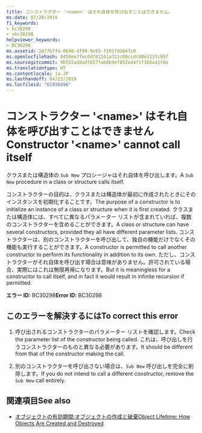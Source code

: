 ```yaml
---
title: コンストラクター '<name>' はそれ自体を呼び出すことはできません。
ms.date: 07/20/2015
f1_keywords:
- bc30298
- vbc30298
helpviewer_keywords:
- BC30298
ms.assetid: 2d77b7f4-0640-4f89-9c65-f101fd2847c0
ms.openlocfilehash: 8459ee7fec6d761161a721c88ccdc88e513fc95f
ms.sourcegitcommit: 9b552addadfb57fab0b9e7852ed4f1f1b8a42f8e
ms.translationtype: HT
ms.contentlocale: ja-JP
ms.lasthandoff: 04/23/2019
ms.locfileid: "61936696"
---
```

# <a name="constructor-name-cannot-call-itself"></a><span data-ttu-id="eb30e-102">コンストラクター '\<name>' はそれ自体を呼び出すことはできません</span><span class="sxs-lookup"><span data-stu-id="eb30e-102">Constructor '\<name>' cannot call itself</span></span>
<span data-ttu-id="eb30e-103">クラスまたは構造体の `Sub New` プロシージャはそれ自体を呼び出します。</span><span class="sxs-lookup"><span data-stu-id="eb30e-103">A `Sub New` procedure in a class or structure calls itself.</span></span>  
  
 <span data-ttu-id="eb30e-104">コンストラクターの目的は、クラスまたは構造体が最初に作成されたときにそのインスタンスを初期化することです。</span><span class="sxs-lookup"><span data-stu-id="eb30e-104">The purpose of a constructor is to initialize an instance of a class or structure when it is first created.</span></span> <span data-ttu-id="eb30e-105">クラスまたは構造体には、すべてに異なるパラメーター リストが含まれていれば、複数のコンストラクターを含めることができます。</span><span class="sxs-lookup"><span data-stu-id="eb30e-105">A class or structure can have several constructors, provided they all have different parameter lists.</span></span> <span data-ttu-id="eb30e-106">コンストラクターは、別のコンストラクターを呼び出して、独自の機能だけでなくその機能も実行することができます。</span><span class="sxs-lookup"><span data-stu-id="eb30e-106">A constructor is permitted to call another constructor to perform its functionality in addition to its own.</span></span> <span data-ttu-id="eb30e-107">ただし、コンストラクターがそれ自体を呼び出す場合は意味がありません。許可されている場合、実際にはこれは無限再帰になります。</span><span class="sxs-lookup"><span data-stu-id="eb30e-107">But it is meaningless for a constructor to call itself, and in fact it would result in infinite recursion if permitted.</span></span>  
  
 <span data-ttu-id="eb30e-108">**エラー ID:** BC30298</span><span class="sxs-lookup"><span data-stu-id="eb30e-108">**Error ID:** BC30298</span></span>  
  
## <a name="to-correct-this-error"></a><span data-ttu-id="eb30e-109">このエラーを解決するには</span><span class="sxs-lookup"><span data-stu-id="eb30e-109">To correct this error</span></span>  
  
1. <span data-ttu-id="eb30e-110">呼び出されるコンストラクターのパラメーター リストを確認します。</span><span class="sxs-lookup"><span data-stu-id="eb30e-110">Check the parameter list of the constructor being called.</span></span> <span data-ttu-id="eb30e-111">これは、呼び出しを行うコンストラクターのものと異なる必要があります。</span><span class="sxs-lookup"><span data-stu-id="eb30e-111">It should be different from that of the constructor making the call.</span></span>  
  
2. <span data-ttu-id="eb30e-112">別のコンストラクターを呼び出さない場合は、`Sub New` 呼び出しを完全に削除します。</span><span class="sxs-lookup"><span data-stu-id="eb30e-112">If you do not intend to call a different constructor, remove the `Sub New` call entirely.</span></span>  
  
## <a name="see-also"></a><span data-ttu-id="eb30e-113">関連項目</span><span class="sxs-lookup"><span data-stu-id="eb30e-113">See also</span></span>

- [<span data-ttu-id="eb30e-114">オブジェクトの有効期間:オブジェクトの作成と破棄</span><span class="sxs-lookup"><span data-stu-id="eb30e-114">Object Lifetime: How Objects Are Created and Destroyed</span></span>](../../../visual-basic/programming-guide/language-features/objects-and-classes/object-lifetime-how-objects-are-created-and-destroyed.md)
